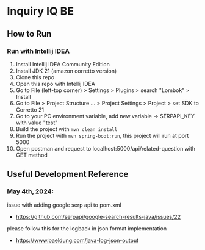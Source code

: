 # Inquiry IQ BE
## How to Run
### Run with Intellij IDEA
1. Install Intellij IDEA Community Edition
2. Install JDK 21 (amazon corretto version)
3. Clone this repo
4. Open this repo with Intellij IDEA
5. Go to File (left-top corner) > Settings > Plugins > search "Lombok" > Install
6. Go to File > Project Structure ... > Project Settings > Project > set SDK to Corretto 21
7. Go to your PC environment variable, add new variable -> SERPAPI_KEY with value "test"
8. Build the project with `mvn clean install`
9. Run the project with `mvn spring-boot:run`, this project will run at port 5000
10. Open postman and request to localhost:5000/api/related-question with GET method

## Useful Development Reference
### May 4th, 2024:
issue with adding google serp api to pom.xml
- https://github.com/serpapi/google-search-results-java/issues/22

please follow this for the logback in json format implementation
- https://www.baeldung.com/java-log-json-output

